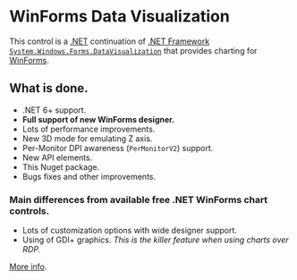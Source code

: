 # WinForms Data Visualization

This control is a [.NET](https://dotnet.microsoft.com/) continuation of [.NET Framework](https://dotnet.microsoft.com/en-us/download/dotnet-framework) [`System.Windows.Forms.DataVisualization`](https://github.com/dotnet/winforms-datavisualization) that provides charting for [WinForms](https://github.com/dotnet/winforms).

## What is done.
- .NET 6+ support.  
- **Full support of new WinForms designer.**  
- Lots of performance improvements.
- New 3D mode for emulating Z axis.
- Per-Monitor DPI awareness (`PerMonitorV2`) support.
- New API elements.
- This Nuget package.  
- Bugs fixes and other improvements.

### Main differences from available free .NET WinForms chart controls.

- Lots of customization options with wide designer support.
- Using of GDI+ graphics. *This is the killer feature when using charts over RDP.*

[More info](https://github.com/kirsan31/winforms-datavisualization).